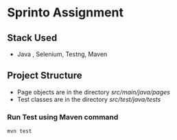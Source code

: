 # Sprinto Assignment

## Stack Used
- Java , Selenium, Testng, Maven 

## Project Structure
- Page objects are in the directory *src/main/java/pages*
- Test classes are in the directory *src/test/java/tests*

### Run Test using Maven command 
```agsl
mvn test
```